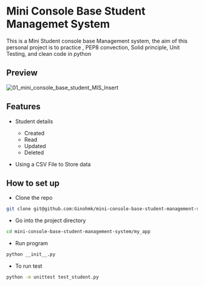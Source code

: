 # Mini Console Base Student Managemet System

This is a Mini Student console base Management system, the aim of this personal project is to practice , PEP8 convection, Solid principle, Unit Testing, and clean code in python

## Preview

![01_mini_console_base_student_MIS_Insert](https://user-images.githubusercontent.com/58771507/236326775-b0d59dab-3cab-49aa-bf90-082ec1bda4b2.png)

## Features

- Student details

  - Created
  - Read
  - Updated
  - Deleted

- Using a CSV File to Store data

## How to set up

- Clone the repo

```bash
git clone git@github.com:Ginohmk/mini-console-base-student-management-system.git
```

- Go into the project directory

```bash
cd mini-console-base-student-management-system/my_app
```

- Run program

```bash
python __init__.py
```

- To run test

```bash
python -m unittest test_student.py
```
